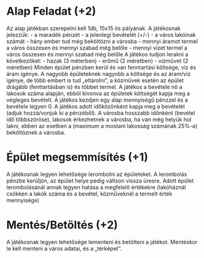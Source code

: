 <h1>Alap Feladat (+2)</h1>
<p>Az alap játékban szerepelni kell 1db, 15x15 ös pályának.
A játékosnak jelezzük:
- a maradék pénzét
- a jelenlegi bevételét (+/-)
- a város lakóinak számát
- hány ember tud még beköltözni a városba
- mennyi áramot termel a város összesen és mennyi szabad még belőle
- mennyi vizet termel a város összesen és mennyi szabad még belőle
A játékos tudjon lerakni a következőket:
- házak (3 méterben)
- erőmű (2 méretben)
- vízművet (2 méretben)
Minden épület pénzben kerül és van fenntartási költsége, víz és áram igénye. A nagyobb épületeknek
nagyobb a költsége és az áram/víz igénye, de több embert is tud „eltárolni”, a közművek esetén az
épület drágább (fenttartásban is) és többet termel. A játékos a bevétele nő a lakosok száma alapján,
ebből kivonva az épületek költségét kapja meg a végleges bevételt.
A játékos kezdjen egy alap mennyiségű pénzzel és a bevétele legyen 0.
A játékos adott időközönként kapja meg a bevételét (adjuk hozzá/vonjuk ki a pénzéből).
A városba hosszabb időnként (bevétel idő többszöröse), lakosok érkezhetnek a városba, ha van még
helyük hol lakni, ebben az esetben a (maximum a mostani lakosság számának 25%-a) beköltöznek a
városba.</p>

<h1>Épület megsemmísítés (+1)</h1>
<p>A játékosnak legyen lehetősége lerombolni az épületeket.
A lerombolás pénzbe kerüljön, az épület helye pedig váltson vissza üresre.
Adott épület lerombolásánál annak legyen hatása a megfelelő értékekre (lakóháznál csökken a lakók
száma és a bevétel, közműveknél a termelt érték mennyisége)</p>

<h1>Mentés/Betöltés (+2)</h1>
<p>A játékosnak legyen lehetősége lementeni és betölteni a játékot. Mentéskor le kell menteni a város
adatai, és a „térképet”.</p>
